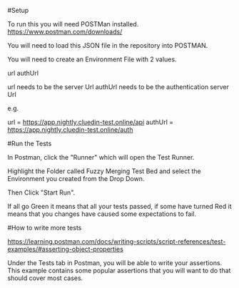 #Setup

To run this you will need POSTMan installed.
https://www.postman.com/downloads/

You will need to load this JSON file in the repository into POSTMAN. 

You will need to create an Environment File with 2 values.

url
authUrl

url needs to be the server Url
authUrl needs to be the authentication server Url

e.g. 

url = https://app.nightly.cluedin-test.online/api
authUrl = https://app.nightly.cluedin-test.online/auth

#Run the Tests

In Postman, click the "Runner" which will open the Test Runner. 

Highlight the Folder called Fuzzy Merging Test Bed and select the Environment you created from the Drop Down. 

Then Click "Start Run".

If all go Green it means that all your tests passed, if some have turned Red it means that you changes have caused some expectations to fail. 

#How to write more tests

https://learning.postman.com/docs/writing-scripts/script-references/test-examples/#asserting-object-properties

Under the Tests tab in Postman, you will be able to write your assertions. This example contains some popular assertions that you will want to do that should cover most cases. 
